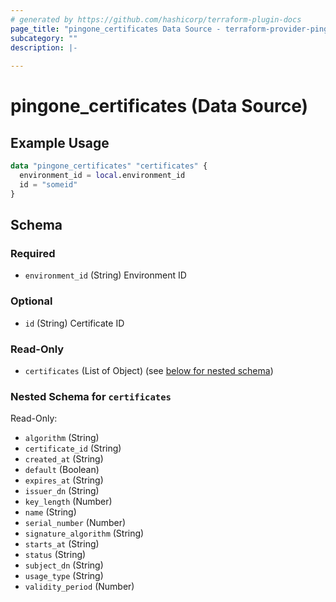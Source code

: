 ```yaml
---
# generated by https://github.com/hashicorp/terraform-plugin-docs
page_title: "pingone_certificates Data Source - terraform-provider-pingone"
subcategory: ""
description: |-
  
---
```


# pingone_certificates (Data Source)



## Example Usage

```terraform
data "pingone_certificates" "certificates" {
  environment_id = local.environment_id
  id = "someid"
}
```

<!-- schema generated by tfplugindocs -->
## Schema

### Required

- `environment_id` (String) Environment ID

### Optional

- `id` (String) Certificate ID

### Read-Only

- `certificates` (List of Object) (see [below for nested schema](#nestedatt--certificates))

<a id="nestedatt--certificates"></a>
### Nested Schema for `certificates`

Read-Only:

- `algorithm` (String)
- `certificate_id` (String)
- `created_at` (String)
- `default` (Boolean)
- `expires_at` (String)
- `issuer_dn` (String)
- `key_length` (Number)
- `name` (String)
- `serial_number` (Number)
- `signature_algorithm` (String)
- `starts_at` (String)
- `status` (String)
- `subject_dn` (String)
- `usage_type` (String)
- `validity_period` (Number)


